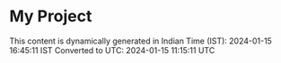 # My Project

This content is dynamically generated in Indian Time (IST): 2024-01-15 16:45:11 IST
Converted to UTC: 2024-01-15 11:15:11 UTC
